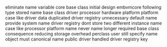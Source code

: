 eliminate name variable core base class initial design embvmcore following type stored name base class driver processor hardware platform platform case like driver data duplicated driver registry unnecessary default name provide system name driver registry dont store two different instance name case like processor platform name never name longer required base class consequence reducing storage overhead perclass user still specify name object must canonical name public driver handled driver registry key